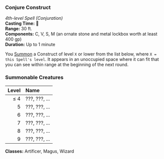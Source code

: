 ### Conjure Construct
*4th-level Spell (Conjuration)*  
**Casting Time:** 🔷  
**Range:** 30 ft.  
**Components:** C, V, S, M (an ornate stone and metal lockbox worth at least 400 gp)  
**Duration:** Up to 1 minute  

You [Summon] a Construct of level `X` or lower from the list below, where `X = this Spell's level`. It appears in an unoccupied space where it can fit that you can see within range at the beginning of the next round.

### Summonable Creatures

| **Level** | **Name**      |
|----------:|:--------------|
|  $\leq$ 4 | ???, ???, ... |
|         5 | ???, ???, ... |
|         6 | ???, ???, ... |
|         7 | ???, ???, ... |
|         8 | ???, ???, ... |
|         9 | ???, ???, ... |

<!-- Clay, Metal, or Stone -->

**Classes:** Artificer, Magus, Wizard

[Summon]: ../../Rules/Spellcasting/Summoned%20Creatures.md
